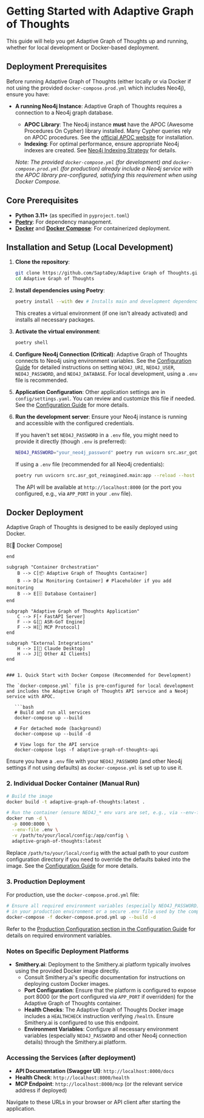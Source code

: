 # Getting Started with Adaptive Graph of Thoughts

This guide will help you get Adaptive Graph of Thoughts up and running, whether for local development or Docker-based deployment.

## Deployment Prerequisites

Before running Adaptive Graph of Thoughts (either locally or via Docker if not using the provided `docker-compose.prod.yml` which includes Neo4j), ensure you have:

-   **A running Neo4j Instance**: Adaptive Graph of Thoughts requires a connection to a Neo4j graph database.
    -   **APOC Library**: The Neo4j instance **must** have the APOC (Awesome Procedures On Cypher) library installed. Many Cypher queries rely on APOC procedures. See the [official APOC website](https://neo4j.com/labs/apoc/installation/) for installation.
    -   **Indexing**: For optimal performance, ensure appropriate Neo4j indexes are created. See [Neo4j Indexing Strategy](neo4j_indexing.md) for details. <!-- TODO: Ensure this link works after file moves -->

    *Note: The provided `docker-compose.yml` (for development) and `docker-compose.prod.yml` (for production) already include a Neo4j service with the APOC library pre-configured, satisfying this requirement when using Docker Compose.*

## Core Prerequisites

- **Python 3.11+** (as specified in `pyproject.toml`)
- **[Poetry](https://python-poetry.org/docs/#installation)**: For dependency management.
- **[Docker](https://www.docker.com/get-started)** and **[Docker Compose](https://docs.docker.com/compose/install/)**: For containerized deployment.

## Installation and Setup (Local Development)

1.  **Clone the repository**:
    ```bash
    git clone https://github.com/SaptaDey/Adaptive Graph of Thoughts.git # Adjust if your fork/repo is different
    cd Adaptive Graph of Thoughts
    ```

2.  **Install dependencies using Poetry**:
    ```bash
    poetry install --with dev # Installs main and development dependencies
    ```
    This creates a virtual environment (if one isn't already activated) and installs all necessary packages.

3.  **Activate the virtual environment**:
    ```bash
    poetry shell
    ```

4.  **Configure Neo4j Connection (Critical)**:
    Adaptive Graph of Thoughts connects to Neo4j using environment variables. See the [Configuration Guide](configuration.md#neo4j-database-configuration) for detailed instructions on setting `NEO4J_URI`, `NEO4J_USER`, `NEO4J_PASSWORD`, and `NEO4J_DATABASE`. For local development, using a `.env` file is recommended.

5.  **Application Configuration**:
    Other application settings are in `config/settings.yaml`. You can review and customize this file if needed. See the [Configuration Guide](configuration.md#application-settings) for more details.

6.  **Run the development server**:
    Ensure your Neo4j instance is running and accessible with the configured credentials.
    
    If you haven't set `NEO4J_PASSWORD` in a `.env` file, you might need to provide it directly (though `.env` is preferred):
    ```bash
    NEO4J_PASSWORD="your_neo4j_password" poetry run uvicorn src.asr_got_reimagined.main:app --reload --host 0.0.0.0 --port 8000
    ```
    If using a `.env` file (recommended for all Neo4j credentials):
    ```bash
    poetry run uvicorn src.asr_got_reimagined.main:app --reload --host 0.0.0.0 --port 8000
    ```
    The API will be available at `http://localhost:8000` (or the port you configured, e.g., via `APP_PORT` in your `.env` file).

## Docker Deployment

Adaptive Graph of Thoughts is designed to be easily deployed using Docker.

<!-- Mermaid diagram for Docker deployment can be included here if desired -->
<!-- ```mermaid
graph TB
    subgraph "Development Environment"
        A[👨‍💻 Developer] --> B[🐳 Docker Compose]
    end
    
    subgraph "Container Orchestration"
        B --> C[📦 Adaptive Graph of Thoughts Container]
        B --> D[📊 Monitoring Container] # Placeholder if you add monitoring
        B --> E[🗄️ Database Container]
    end
    
    subgraph "Adaptive Graph of Thoughts Application"
        C --> F[⚡ FastAPI Server]
        F --> G[🧠 ASR-GoT Engine]
        F --> H[🔌 MCP Protocol]
    end
    
    subgraph "External Integrations"
        H --> I[🤖 Claude Desktop]
        H --> J[🔗 Other AI Clients]
    end
``` -->

### 1. Quick Start with Docker Compose (Recommended for Development)

The `docker-compose.yml` file is pre-configured for local development and includes the Adaptive Graph of Thoughts API service and a Neo4j service with APOC.

   ```bash
   # Build and run all services
   docker-compose up --build
   
   # For detached mode (background)
   docker-compose up --build -d
   
   # View logs for the API service
   docker-compose logs -f adaptive-graph-of-thoughts-api
   ```
   Ensure you have a `.env` file with your `NEO4J_PASSWORD` (and other Neo4j settings if not using defaults) as `docker-compose.yml` is set up to use it.

### 2. Individual Docker Container (Manual Run)

   ```bash
   # Build the image
   docker build -t adaptive-graph-of-thoughts:latest .
   
   # Run the container (ensure NEO4J_* env vars are set, e.g., via --env-file)
   docker run -d \
     -p 8000:8000 \
     --env-file .env \
     -v /path/to/your/local/config:/app/config \
     adaptive-graph-of-thoughts:latest
   ```
   Replace `/path/to/your/local/config` with the actual path to your *custom* configuration directory if you need to override the defaults baked into the image. See the [Configuration Guide](configuration.md#docker-configuration-override) for more details.

### 3. Production Deployment

For production, use the `docker-compose.prod.yml` file:
   ```bash
   # Ensure all required environment variables (especially NEO4J_PASSWORD) are set
   # in your production environment or a secure .env file used by the compose file.
   docker-compose -f docker-compose.prod.yml up --build -d
   ```
   Refer to the [Production Configuration section in the Configuration Guide](configuration.md#production-environment-variables) for details on required environment variables.

### Notes on Specific Deployment Platforms

-   **Smithery.ai**: Deployment to the Smithery.ai platform typically involves using the provided Docker image directly.
    *   Consult Smithery.ai's specific documentation for instructions on deploying custom Docker images.
    *   **Port Configuration**: Ensure that the platform is configured to expose port 8000 (or the port configured via `APP_PORT` if overridden) for the Adaptive Graph of Thoughts container.
    *   **Health Checks**: The Adaptive Graph of Thoughts Docker image includes a `HEALTHCHECK` instruction verifying `/health`. Ensure Smithery.ai is configured to use this endpoint.
    *   **Environment Variables**: Configure all necessary environment variables (especially `NEO4J_PASSWORD` and other Neo4j connection details) through the Smithery.ai platform.

### Accessing the Services (after deployment)

- **API Documentation (Swagger UI)**: `http://localhost:8000/docs`
- **Health Check**: `http://localhost:8000/health`
- **MCP Endpoint**: `http://localhost:8000/mcp` (or the relevant service address if deployed)

Navigate to these URLs in your browser or API client after starting the application.
